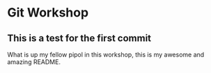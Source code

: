 # Git Workshop

## This is a test for the first commit
 What is up my fellow pipol in this workshop, this is my awesome and amazing README.
